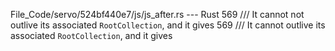 File_Code/servo/524bf440e7/js/js_after.rs --- Rust
569     /// It cannot not outlive its associated `RootCollection`, and it gives                                                                              569     /// It cannot outlive its associated `RootCollection`, and it gives

